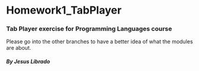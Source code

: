 # Homework1_TabPlayer

### Tab Player exercise for Programming Languages course

Please go into the other branches to have a better idea of what the modules are about.

##### *By Jesus Librado*
